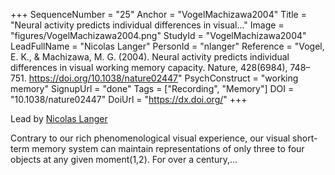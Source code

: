 +++
SequenceNumber = "25"
Anchor = "VogelMachizawa2004"
Title = "Neural activity predicts individual differences in visual..."
Image = "figures/VogelMachizawa2004.png"
StudyId = "VogelMachizawa2004"
LeadFullName = "Nicolas Langer"
PersonId = "nlanger"
Reference = "Vogel, E. K., & Machizawa, M. G. (2004). Neural activity predicts individual differences in visual working memory capacity. Nature, 428(6984), 748–751. https://doi.org/10.1038/nature02447"
PsychConstruct = "working memory"
SignupUrl = "done"
Tags = ["Recording", "Memory"]
DOI = "10.1038/nature02447"
DoiUrl = "https://dx.doi.org/"
+++

Lead by [Nicolas Langer](/people/#nlanger)

Contrary to our rich phenomenological visual experience, our visual short-term memory system can maintain representations of only three to four objects at any given moment(1,2). For over a century,...
